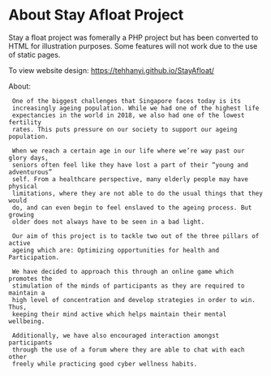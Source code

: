 # About Stay Afloat Project
Stay a float project was fomerally a PHP project but has been converted to HTML for illustration purposes.
Some features will not work due to the use of static pages.

To view website design: https://tehhanyi.github.io/StayAfloat/

About:

     One of the biggest challenges that Singapore faces today is its 
     increasingly ageing population. While we had one of the highest life 
     expectancies in the world in 2018, we also had one of the lowest fertility
     rates. This puts pressure on our society to support our ageing population.
     
     When we reach a certain age in our life where we’re way past our glory days,
     seniors often feel like they have lost a part of their “young and adventurous”
     self. From a healthcare perspective, many elderly people may have physical
     limitations, where they are not able to do the usual things that they would
     do, and can even begin to feel enslaved to the ageing process. But growing
     older does not always have to be seen in a bad light.
      
     Our aim of this project is to tackle two out of the three pillars of active
     ageing which are: Optimizing opportunities for health and Participation.
     
     We have decided to approach this through an online game which promotes the 
     stimulation of the minds of participants as they are required to maintain a
     high level of concentration and develop strategies in order to win. Thus, 
     keeping their mind active which helps maintain their mental wellbeing.
     
     Additionally, we have also encouraged interaction amongst participants 
     through the use of a forum where they are able to chat with each other 
     freely while practicing good cyber wellness habits.
     
     
